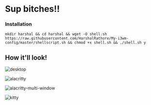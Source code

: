 # Sup bitches!!

### Installation
```mkdir harshal && cd harshal && wget -O shell.sh https://raw.githubusercontent.com/HarshalRathore/My-i3wm-config/master/shellscript.sh && chmod +x shell.sh && ./shell.sh y```

## How it'll look!

![desktop](https://github.com/HarshalRathore/my-i3-config/blob/main/assets/Saturday%2027%20November%202021%2011:56:32%20PM%20IST.png)

![alacritty](https://github.com/HarshalRathore/my-i3-config/blob/main/assets/Saturday%2027%20November%202021%2011:56:46%20PM%20IST.png)

![alacritty-multi-window](https://github.com/HarshalRathore/my-i3-config/blob/main/assets/Saturday%2027%20November%202021%2011:56:53%20PM%20IST.png)

![kitty](https://github.com/HarshalRathore/my-i3-config/blob/main/assets/Saturday%2027%20November%202021%2011:58:20%20PM%20IST.png)
